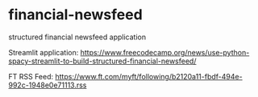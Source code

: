 # financial-newsfeed
structured financial newsfeed application

Streamlit application:
https://www.freecodecamp.org/news/use-python-spacy-streamlit-to-build-structured-financial-newsfeed/

FT RSS Feed:
https://www.ft.com/myft/following/b2120a11-fbdf-494e-992c-1948e0e71113.rss

